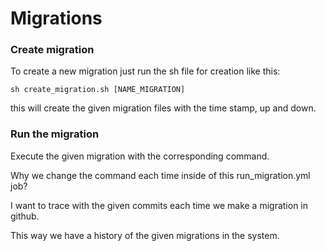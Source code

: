 # Migrations

### Create migration
To create a new migration just run the sh file for creation like this:

`sh create_migration.sh [NAME_MIGRATION]`

this will create the given migration files with the time stamp, up and down.

### Run the migration

Execute the given migration with the corresponding command.

Why we change the command each time inside of this run_migration.yml job?

I want to trace with the given commits each time we make a migration in github.

This way we have a history of the given migrations in the system.